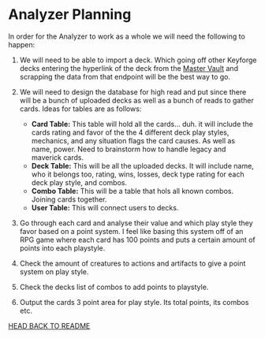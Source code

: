 # Analyzer Planning

In order for the Analyzer to work as a whole we will need the following to happen:

1. We will need to be able to import a deck. Which going off other Keyforge decks entering the hyperlink of the deck from the [Master Vault](keyforgegame.com) and scrapping the data from that endpoint will be the best way to go.

2. We will need to design the database for high read and put since there will be a bunch of uploaded decks as well as a bunch of reads to gather cards. Ideas for tables are as follows:
    - **Card Table:** This table will hold all the cards... duh. it will include the cards rating and favor of the the 4 different deck play styles, mechanics, and any situation flags the card causes. As well as name, power. Need to brainstorm how to handle legacy and maverick cards.
    - **Deck Table:** This will be all the uploaded decks. It will include name, who it belongs too, rating, wins, losses, deck type rating for each deck play style, and combos.
    - **Combo Table:** This will be a table that hols all known combos. Joining cards together.
    - **User Table:** This will connect users to decks.

3. Go through each card and analyse their value and which play style they favor based on a point system. I feel like basing this system off of an RPG game where each card has 100 points and puts a certain amount of points into each playstyle.

4. Check the amount of creatures to actions and artifacts to give a point system on play style.

5. Check the decks list of combos to add points to playstyle. 

6. Output the cards 3 point area for play style. Its total points, its combos etc.

[HEAD BACK TO README](/README.md)